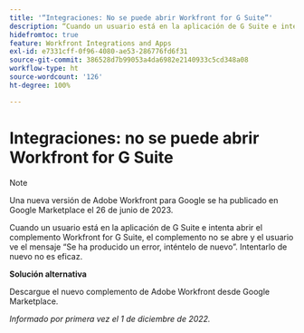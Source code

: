 ```yaml
---
title: '“Integraciones: No se puede abrir Workfront for G Suite”'
description: “Cuando un usuario está en la aplicación de G Suite e intenta abrir el complemento Workfront for G Suite, no se abre y aparece el mensaje ‘Se ha producido un error, inténtelo de nuevo’. Intentarlo de nuevo no es eficaz”. '
hidefromtoc: true
feature: Workfront Integrations and Apps
exl-id: e7331cff-0f96-4080-ae53-286776fd6f31
source-git-commit: 386528d7b99053a4da6982e2140933c5cd348a08
workflow-type: ht
source-wordcount: '126'
ht-degree: 100%

---
```


# Integraciones: no se puede abrir Workfront for G Suite

<!--Converted to Story-->

>[!NOTE]
>
>Una nueva versión de Adobe Workfront para Google se ha publicado en Google Marketplace el 26 de junio de 2023.

Cuando un usuario está en la aplicación de G Suite e intenta abrir el complemento Workfront for G Suite, el complemento no se abre y el usuario ve el mensaje “Se ha producido un error, inténtelo de nuevo”. Intentarlo de nuevo no es eficaz.

**Solución alternativa**

Descargue el nuevo complemento de Adobe Workfront desde Google Marketplace.

_Informado por primera vez el 1 de diciembre de 2022._
